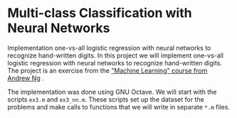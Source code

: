 # Multi-class Classification with Neural Networks
Implementation one-vs-all logistic regression with neural networks to recognize hand-written digits.
In this project we will implement one-vs-all logistic regression with neural networks to recognize hand-written digits. 
The project is an exercise from the ["Machine Learning" course from Andrew Ng](https://www.coursera.org/learn/machine-learning/) .

The implementation was done using GNU Octave. We will start with the scripts `ex3.m` and `ex3_nn.m`.
These scripts set up the dataset for the problems and make calls to functions that we will write in separate `*.m` files.
